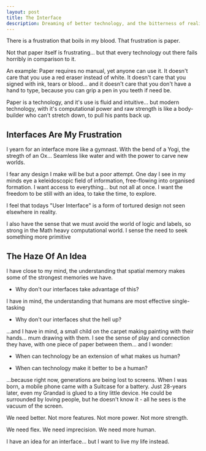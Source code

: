 ```yaml
---
layout: post
title: The Interface
description: Dreaming of better technology, and the bitterness of reality as it stands.
---
```


There is a frustration that boils in my blood. That frustration is paper.

Not that paper itself is frustrating... but that every technology out there fails horribly in comparison to it. 

An example: Paper requires no manual, yet anyone can use it. It doesn't care that you use a red eraser instead of white. It doesn't care that you signed with ink, tears or blood... and it doesn't care that you don't have a hand to type, because you can grip a pen in you teeth if need be. 

Paper is a technology, and it's use is fluid and intuitive... but modern technology, with it's computational power and raw strength is like a body-builder who can't stretch down, to pull his pants back up.

## Interfaces Are My Frustration

I yearn for an interface more like a gymnast. With the bend of a Yogi, the stregth of an Ox... Seamless like water and with the power to carve new worlds.

I fear any design I make will be but a poor attempt. One day I see in my minds eye a keleidoscopic field of information, free-flowing into organised formation. I want access to everything... but not all at once. I want the freedom to be still with an idea, to take the time, to explore.

I feel that todays "User Interface" is a form of tortured design not seen elsewhere in reality.

I also have the sense that we must avoid the world of logic and labels, so strong in the Math heavy computational world. I sense the need to seek something more primitive

## The Haze Of An Idea

I have close to my mind, the understanding that spatial memory makes some of the strongest memories we have.

 - Why don't our interfaces take advantage of this?

I have in mind, the understanding that humans are most effective single-tasking

 - Why don't our interfaces shut the hell up?

...and I have in mind, a small child on the carpet making painting with their hands... mum drawing with them. I see the sense of play and connection they have, with one piece of paper between them... and I wonder:

 - When can technology be an extension of what makes us human?

 - When can technology make it better to be a human?

...because right now, generations are being lost to screens. When I was born, a mobile phone came with a Suitcase for a battery. Just 28-years later, even my Grandad is glued to a tiny little device. He could be surrounded by loving people, but he doesn't know it - all he sees is the vacuum of the screen.

We need better. Not more features. Not more power. Not more strength.

We need flex. We need imprecision. We need more human.

I have an idea for an interface... but I want to live my life instead.
